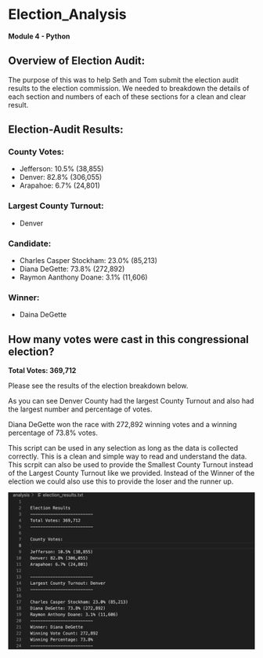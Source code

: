 # Election_Analysis
**Module 4 - Python**
## Overview of Election Audit: 
The purpose of this was to help Seth and Tom submit the election audit results to the election commission. We needed to breakdown the details of each section and numbers of each of these sections for a clean and clear result.

## Election-Audit Results: 
### County Votes:
* Jefferson: 10.5% (38,855)
* Denver: 82.8% (306,055)
* Arapahoe: 6.7% (24,801)

### Largest County Turnout:
* Denver

### Candidate:
* Charles Casper Stockham: 23.0% (85,213)
* Diana DeGette: 73.8% (272,892)
* Raymon Aanthony Doane: 3.1% (11,606)

### Winner:
* Daina DeGette

## How many votes were cast in this congressional election?

**Total Votes: 369,712**

Please see the results of the election breakdown below.

As you can see Denver County had the largest County Turnout and also had the largest number and percentage of votes.

Diana DeGette won the race with 272,892 winning votes and a winning percentage of 73.8% votes.

This script can be used in any selection as long as the data is collected correctly. This is a clean and simple way to read and understand the data. This scrpit can also be used to provide the Smallest County Turnout instead of the Largest County Turnout like we provided. Instead of the Winner of the election we could also use this to provide the loser and the runner up.


![myTest](https://github.com/nfreeman19/Election_Analysis/blob/main/analysis/Election%20Results.png)

